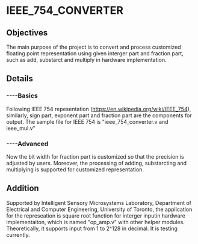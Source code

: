 # IEEE_754_CONVERTER
## Objectives
The main purpose of the project is to convert and process customized floating point representation using given interger part and fraction part, such as add, substarct and multiply in hardware implementation.
## Details
### ----Basics
Following IEEE 754 repesentation (https://en.wikipedia.org/wiki/IEEE_754), similarly, sign part, exponent part and fraction part are the components for output. The sample file for IEEE 754 is "ieee_754_converter.v and ieee_mul.v"
### ----Advanced
Now the bit width for fraction part is customized so that the precision is adjusted by users. Moreover, the processing of adding, substarcting and multiplying is supported for customized representation.
## Addition
Supported by Intelligent Sensory Microsystems Laboratory, Department of Electrical and Computer Engineering, University of Toronto, the application for the represeation is square root function for interger inputin hardware implementaiton, which is named "op_amp.v" with other helper modules. Theoretically, it supports input from 1 to 2^128 in decimal. It is testing currently.
